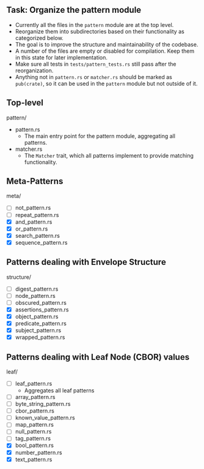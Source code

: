 ## Task: Organize the pattern module

- Currently all the files in the `pattern` module are at the top level.
- Reorganize them into subdirectories based on their functionality as categorized below.
- The goal is to improve the structure and maintainability of the codebase.
- A number of the files are empty or disabled for compilation. Keep them in this state for later implementation.
- Make sure all tests in `tests/pattern_tests.rs` still pass after the reorganization.
- Anything not in `pattern.rs` or `matcher.rs` should be marked as `pub(crate)`, so it can be used in the `pattern` module but not outside of it.

## Top-level

pattern/

- pattern.rs
  - The main entry point for the pattern module, aggregating all patterns.
- matcher.rs
  - The `Matcher` trait, which all patterns implement to provide matching functionality.

## Meta-Patterns

meta/

- [ ] not_pattern.rs
- [ ] repeat_pattern.rs
- [x] and_pattern.rs
- [x] or_pattern.rs
- [x] search_pattern.rs
- [x] sequence_pattern.rs

## Patterns dealing with Envelope Structure

structure/

- [ ] digest_pattern.rs
- [ ] node_pattern.rs
- [ ] obscured_pattern.rs
- [x] assertions_pattern.rs
- [x] object_pattern.rs
- [x] predicate_pattern.rs
- [x] subject_pattern.rs
- [x] wrapped_pattern.rs

## Patterns dealing with Leaf Node (CBOR) values

leaf/

- [ ] leaf_pattern.rs
  - Aggregates all leaf patterns
- [ ] array_pattern.rs
- [ ] byte_string_pattern.rs
- [ ] cbor_pattern.rs
- [ ] known_value_pattern.rs
- [ ] map_pattern.rs
- [ ] null_pattern.rs
- [ ] tag_pattern.rs
- [x] bool_pattern.rs
- [x] number_pattern.rs
- [x] text_pattern.rs
